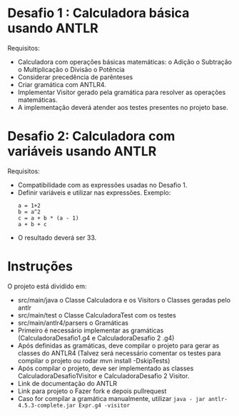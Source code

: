 # Desafio 1 : Calculadora básica usando ANTLR

Requisitos:

- Calculadora com operações básicas matemáticas:
    o Adição
    o Subtração
    o Multiplicação
    o Divisão
    o Potência
- Considerar precedência de parênteses
- Criar gramática com ANTLR4.
- Implementar Visitor gerado pela gramática para resolver as operações
    matemáticas.
- A implementação deverá atender aos testes presentes no projeto base.

# Desafio 2: Calculadora com variáveis usando ANTLR

Requisitos:

- Compatibilidade com as expressões usadas no Desafio 1.
- Definir variáveis e utilizar nas expressões. Exemplo:
    ```
    a = 1+2
    b = a^2
    c = a + b * (a - 1)
    a + b + c
    ```
- O resultado deverá ser 33.

# Instruções

O projeto está dividido em:

- src/main/java
    o Classe Calculadora e os Visitors
    o Classes geradas pelo antlr
- src/main/test
    o Classe CalculadoraTest com os testes
- src/main/antlr4/parsers
    o Gramáticas
- Primeiro é necessário implementar as gramáticas (CalculadoraDesafio1.g4 e
    CalculadoraDesafio 2 .g4)
- Após definidas as gramáticas, deve compilar o projeto para gerar as classes do
    ANTLR4 (Talvez será necessário comentar os testes para compilar o projeto ou
    rodar mvn install -DskipTests)
- Após compilar o projeto, deve ser implementado as classes
    CalculadoraDesafio1Visitor e CalculadoraDesafio 2 Visitor.
- Link de documentação do ANTLR
- Link para projeto
    o Fazer fork e depois pullrequest
- Caso for compilar a gramática manualmente, utilizar `java - jar antlr-4.5.3-complete.jar Expr.g4 -visitor`
